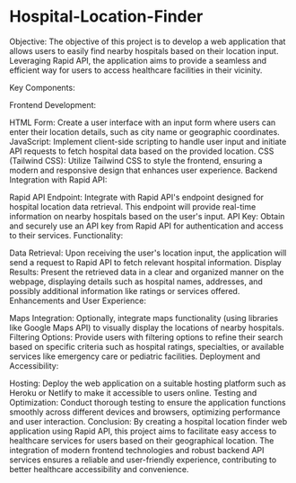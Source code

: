 # Hospital-Location-Finder
Objective:
The objective of this project is to develop a web application that allows users to easily find nearby hospitals based on their location input. Leveraging Rapid API, the application aims to provide a seamless and efficient way for users to access healthcare facilities in their vicinity.

Key Components:

Frontend Development:

HTML Form: Create a user interface with an input form where users can enter their location details, such as city name or geographic coordinates.
JavaScript: Implement client-side scripting to handle user input and initiate API requests to fetch hospital data based on the provided location.
CSS (Tailwind CSS): Utilize Tailwind CSS to style the frontend, ensuring a modern and responsive design that enhances user experience.
Backend Integration with Rapid API:

Rapid API Endpoint: Integrate with Rapid API's endpoint designed for hospital location data retrieval. This endpoint will provide real-time information on nearby hospitals based on the user's input.
API Key: Obtain and securely use an API key from Rapid API for authentication and access to their services.
Functionality:

Data Retrieval: Upon receiving the user's location input, the application will send a request to Rapid API to fetch relevant hospital information.
Display Results: Present the retrieved data in a clear and organized manner on the webpage, displaying details such as hospital names, addresses, and possibly additional information like ratings or services offered.
Enhancements and User Experience:

Maps Integration: Optionally, integrate maps functionality (using libraries like Google Maps API) to visually display the locations of nearby hospitals.
Filtering Options: Provide users with filtering options to refine their search based on specific criteria such as hospital ratings, specialties, or available services like emergency care or pediatric facilities.
Deployment and Accessibility:

Hosting: Deploy the web application on a suitable hosting platform such as Heroku or Netlify to make it accessible to users online.
Testing and Optimization: Conduct thorough testing to ensure the application functions smoothly across different devices and browsers, optimizing performance and user interaction.
Conclusion:
By creating a hospital location finder web application using Rapid API, this project aims to facilitate easy access to healthcare services for users based on their geographical location. The integration of modern frontend technologies and robust backend API services ensures a reliable and user-friendly experience, contributing to better healthcare accessibility and convenience.
